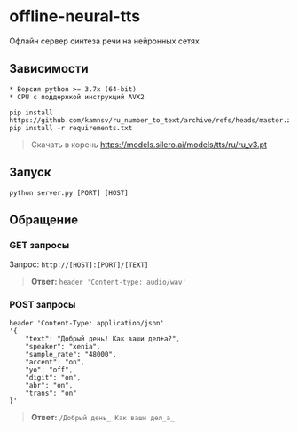 # offline-neural-tts
 Офлайн сервер синтеза речи на нейронных сетях
 
## Зависимости

	* Версия python >= 3.7x (64-bit)
	* CPU с поддержкой инструкций AVX2
	
```
pip install https://github.com/kamnsv/ru_number_to_text/archive/refs/heads/master.zip
pip install -r requirements.txt 
```

> Скачать в корень https://models.silero.ai/models/tts/ru/ru_v3.pt


## Запуск

```
python server.py [PORT] [HOST]
```

## Обращение

### GET запросы

Запрос: `http://[HOST]:[PORT]/[TEXT]`

> **Ответ:**  `header 'Content-type: audio/wav'`

### POST запросы

```
header 'Content-Type: application/json' 
'{
    "text": "Добрый день! Как ваши дел+а?",
    "speaker": "xenia",
    "sample_rate": "48000", 
    "accent": "on", 
    "yo": "off",
    "digit": "on", 
    "abr": "on", 
    "trans": "on" 
}'
```

> **Ответ:** `/Добрый день_ Как ваши дел_а_`
